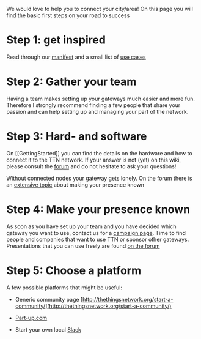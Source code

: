 We would  love to help you to connect your city/area! On this page you will find the basic first steps on your road to success

# Step 1: get inspired
Read through our [manifest](https://github.com/TheThingsNetwork/Manifest) and a small list of [use cases](Use-cases)

# Step 2: Gather your team
Having a team makes setting up your gateways much easier and more fun. Therefore I strongly recommend finding a few people that share your passion and can help setting up and managing your part of the network. 

# Step 3: Hard- and software
On [[GettingStarted]] you can find the details on the hardware and how to connect it to the TTN network. 
If your answer is not (yet) on this wiki, please consult the [forum](http://forum.thethingsnetwork.org) and do not hesitate to ask your questions!

Without connected nodes your gateway gets lonely. On the forum there is an [extensive topic](http://forum.thethingsnetwork.org/t/integrated-communications-for-teams-to-advertise-their-local-presence-best-practices-and-suggested-framework/247) about making your presence known

# Step 4: Make your presence known
As soon as you have set up your team and you have decided which gateway you want to use, contact us for a [campaign page](Campaign-page). Time to find people and companies that want to use TTN or sponsor other gateways.
Presentations that you can use freely are found [on the forum](http://forum.thethingsnetwork.org/t/presentation-for-potential-partners/857)


# Step 5: Choose a platform
A few possible platforms that might be useful:

  * Generic community page [http://thethingsnetwork.org/start-a-community/](http://thethingsnetwork.org/start-a-community/)

  * [Part-up.com](https://part-up.com/thethingsnetwork)
  
  * Start your own local [Slack](https://slack.com/)